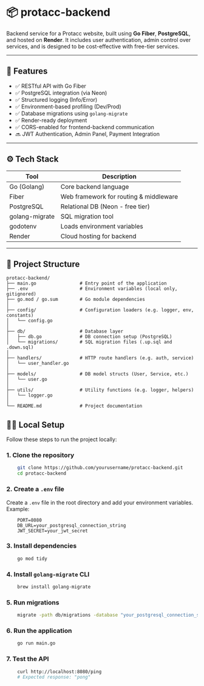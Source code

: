 # 📦 protacc-backend

Backend service for a Protacc website, built using **Go Fiber**, **PostgreSQL**, and hosted on **Render**. 
It includes user authentication, admin control over services, and is designed to be cost-effective with free-tier services.

---

## 🚀 Features

- ✅ RESTful API with Go Fiber
- ✅ PostgreSQL integration (via Neon)
- ✅ Structured logging (Info/Error)
- ✅ Environment-based profiling (Dev/Prod)
- ✅ Database migrations using `golang-migrate`
- ✅ Render-ready deployment
- ✅ CORS-enabled for frontend-backend communication
- 🔜 JWT Authentication, Admin Panel, Payment Integration

---

## ⚙️ Tech Stack

| Tool             | Description                            |
|------------------|----------------------------------------|
| Go (Golang)      | Core backend language                  |
| Fiber            | Web framework for routing & middleware |
| PostgreSQL       | Relational DB (Neon - free tier)       |
| golang-migrate   | SQL migration tool                     |
| godotenv         | Loads environment variables            |
| Render           | Cloud hosting for backend              |

---

## 📁 Project Structure

```plaintext
protacc-backend/
├── main.go                # Entry point of the application
├── .env                   # Environment variables (local only, gitignored)
├── go.mod / go.sum        # Go module dependencies
│
├── config/                # Configuration loaders (e.g. logger, env, constants)
│   └── config.go
│
├── db/                    # Database layer
│   ├── db.go              # DB connection setup (PostgreSQL)
│   └── migrations/        # SQL migration files (.up.sql and .down.sql)
│
├── handlers/              # HTTP route handlers (e.g. auth, service)
│   └── user_handler.go
│
├── models/                # DB model structs (User, Service, etc.)
│   └── user.go
│
├── utils/                 # Utility functions (e.g. logger, helpers)
│   └── logger.go
│
└── README.md              # Project documentation
```

## 🧑‍💻 Local Setup

Follow these steps to run the project locally:

### 1. Clone the repository

```bash
    git clone https://github.com/yourusername/protacc-backend.git
    cd protacc-backend
```

### 2. Create a `.env` file
Create a `.env` file in the root directory and add your environment variables. Example:

```plaintext
    PORT=8080
    DB_URL=your_postgresql_connection_string
    JWT_SECRET=your_jwt_secret
```

### 3. Install dependencies
```bash
    go mod tidy
```

### 4. Install `golang-migrate` CLI
```bash
    brew install golang-migrate
```

### 5. Run migrations
```bash
    migrate -path db/migrations -database "your_postgresql_connection_string" up
```

### 6. Run the application
```bash
    go run main.go
```

### 7. Test the API
```bash
    curl http://localhost:8080/ping
    # Expected response: "pong"
```





